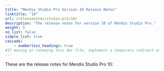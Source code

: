 ```yaml
---
title: "Mendix Studio Pro Version 10 Release Notes"
linktitle: "10"
url: /releasenotes/studio-pro/10/
description: "The release notes for version 10 of Mendix Studio Pro."
weight: 9
no_list: false
simple_list: true
cascade:
    - numberless_headings: true
#If moving or renaming this doc file, implement a temporary redirect and let the respective team know they should update the URL in the product. See Mapping to Products for more details.
---
```


These are the release notes for Mendix Studio Pro 10:
